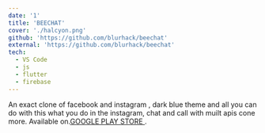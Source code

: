 ```yaml
---
date: '1'
title: 'BEECHAT'
cover: './halcyon.png'
github: 'https://github.com/blurhack/beechat'
external: 'https://github.com/blurhack/beechat'
tech:
  - VS Code
  - js
  - flutter
  - firebase
---
```


An exact clone of facebook and instagram , dark blue theme and all you can do with this what you do in the instagram, chat and call with muilt apis cone more. Available on.[GOOGLE PLAY STORE ](https://marketplace.visualstudio.com/items?itemName=brittanychiang.halcyon-vscode).
